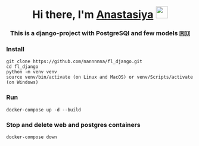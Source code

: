 <h1 align="center">Hi there, I'm <a href="https://t.me/anastaaaaaass" target="_blank">Anastasiya</a> 
<img src="https://github.com/blackcater/blackcater/raw/main/images/Hi.gif" height="32"/></h1>
<h3 align="center">This is a django-project with PostgreSQl and few models 🇷🇺</h3>

### Install

    git clone https://github.com/nannnnna/fl_django.git
    cd fl_django
    python -m venv venv
    source venv/bin/activate (on Linux and MacOS) or venv/Scripts/activate (on Windows)
### Run

    docker-compose up -d --build
    

### Stop and delete web and postgres containers

    docker-compose down




